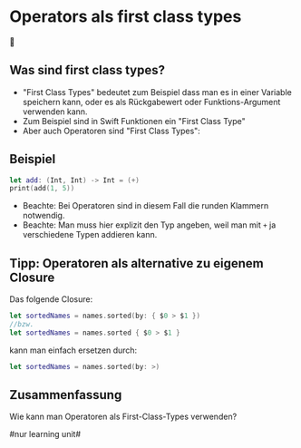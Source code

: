 # Operators als first class types
🥇

## Was sind first class types?
- "First Class Types" bedeutet zum Beispiel dass man es in einer Variable speichern kann, oder es als Rückgabewert oder Funktions-Argument verwenden kann.
- Zum Beispiel sind in Swift Funktionen ein "First Class Type"
- Aber auch Operatoren sind "First Class Types":

## Beispiel

```swift
let add: (Int, Int) -> Int = (+)
print(add(1, 5))
```
- Beachte: Bei Operatoren sind in diesem Fall die runden Klammern notwendig.
- Beachte: Man muss hier explizit den Typ angeben, weil man mit `+` ja verschiedene Typen addieren kann.

## Tipp: Operatoren als alternative zu eigenem Closure

Das folgende Closure:

```swift
let sortedNames = names.sorted(by: { $0 > $1 })
//bzw.
let sortedNames = names.sorted { $0 > $1 }
```

kann man einfach ersetzen durch:

```swift
let sortedNames = names.sorted(by: >)    
```


## Zusammenfassung
Wie kann man Operatoren als First-Class-Types verwenden?


#nur learning unit#